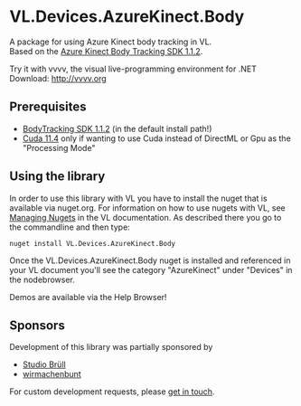# VL.Devices.AzureKinect.Body
A package for using Azure Kinect body tracking in VL.  
Based on the [Azure Kinect Body Tracking SDK 1.1.2](https://learn.microsoft.com/en-us/previous-versions/azure/kinect-dk/body-sdk-download).

Try it with vvvv, the visual live-programming environment for .NET  
Download: http://vvvv.org

## Prerequisites
- [BodyTracking SDK 1.1.2](https://learn.microsoft.com/en-us/azure/kinect-dk/body-sdk-download) (in the default install path!)
- [Cuda 11.4](https://developer.nvidia.com/cuda-11-4-0-download-archive) only if wanting to use Cuda instead of DirectML or Gpu as the "Processing Mode"

## Using the library
In order to use this library with VL you have to install the nuget that is available via nuget.org. For information on how to use nugets with VL, see [Managing Nugets](https://vvvv.gitbooks.io/the-gray-book/content/en/reference/libraries/dependencies.html#_manage_nugets) in the VL documentation. As described there you go to the commandline and then type:

    nuget install VL.Devices.AzureKinect.Body

Once the VL.Devices.AzureKinect.Body nuget is installed and referenced in your VL document you'll see the category "AzureKinect" under "Devices" in the nodebrowser. 

Demos are available via the Help Browser!

## Sponsors
Development of this library was partially sponsored by
- [Studio Brüll](https://studiobruell.de)
- [wirmachenbunt](https://wirmachenbunt.de)

For custom development requests, please [get in touch](mailto:devvvvs@vvvv.org).